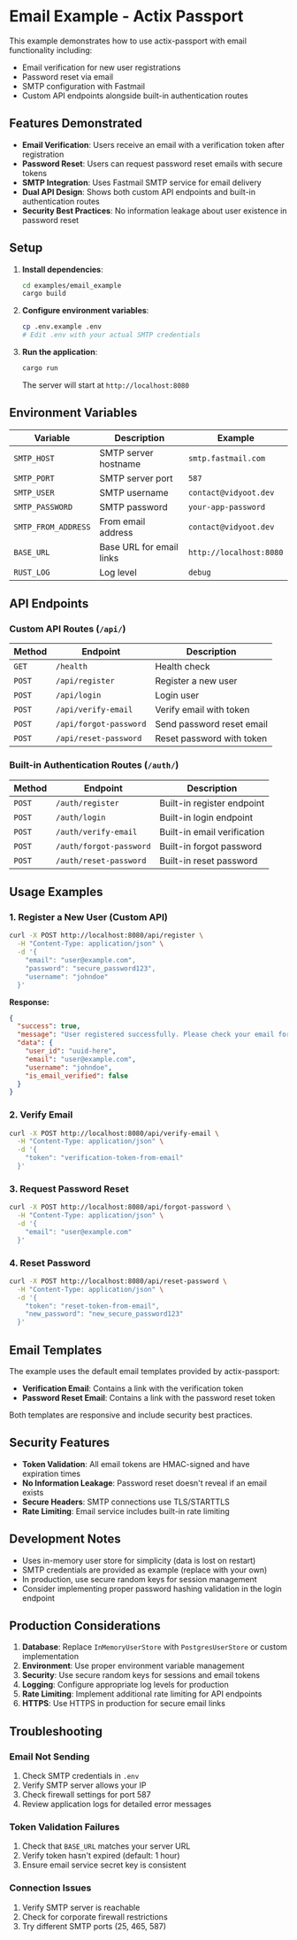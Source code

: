 # Email Example - Actix Passport

This example demonstrates how to use actix-passport with email functionality including:

- Email verification for new user registrations
- Password reset via email
- SMTP configuration with Fastmail
- Custom API endpoints alongside built-in authentication routes

## Features Demonstrated

- **Email Verification**: Users receive an email with a verification token after registration
- **Password Reset**: Users can request password reset emails with secure tokens
- **SMTP Integration**: Uses Fastmail SMTP service for email delivery
- **Dual API Design**: Shows both custom API endpoints and built-in authentication routes
- **Security Best Practices**: No information leakage about user existence in password reset

## Setup

1. **Install dependencies**:
   ```bash
   cd examples/email_example
   cargo build
   ```

2. **Configure environment variables**:
   ```bash
   cp .env.example .env
   # Edit .env with your actual SMTP credentials
   ```

3. **Run the application**:
   ```bash
   cargo run
   ```

   The server will start at `http://localhost:8080`

## Environment Variables

| Variable | Description | Example |
|----------|-------------|---------|
| `SMTP_HOST` | SMTP server hostname | `smtp.fastmail.com` |
| `SMTP_PORT` | SMTP server port | `587` |
| `SMTP_USER` | SMTP username | `contact@vidyoot.dev` |
| `SMTP_PASSWORD` | SMTP password | `your-app-password` |
| `SMTP_FROM_ADDRESS` | From email address | `contact@vidyoot.dev` |
| `BASE_URL` | Base URL for email links | `http://localhost:8080` |
| `RUST_LOG` | Log level | `debug` |

## API Endpoints

### Custom API Routes (`/api/`)

| Method | Endpoint | Description |
|--------|----------|-------------|
| `GET` | `/health` | Health check |
| `POST` | `/api/register` | Register a new user |
| `POST` | `/api/login` | Login user |
| `POST` | `/api/verify-email` | Verify email with token |
| `POST` | `/api/forgot-password` | Send password reset email |
| `POST` | `/api/reset-password` | Reset password with token |

### Built-in Authentication Routes (`/auth/`)

| Method | Endpoint | Description |
|--------|----------|-------------|
| `POST` | `/auth/register` | Built-in register endpoint |
| `POST` | `/auth/login` | Built-in login endpoint |
| `POST` | `/auth/verify-email` | Built-in email verification |
| `POST` | `/auth/forgot-password` | Built-in forgot password |
| `POST` | `/auth/reset-password` | Built-in reset password |

## Usage Examples

### 1. Register a New User (Custom API)

```bash
curl -X POST http://localhost:8080/api/register \
  -H "Content-Type: application/json" \
  -d '{
    "email": "user@example.com",
    "password": "secure_password123",
    "username": "johndoe"
  }'
```

**Response:**
```json
{
  "success": true,
  "message": "User registered successfully. Please check your email for verification.",
  "data": {
    "user_id": "uuid-here",
    "email": "user@example.com",
    "username": "johndoe",
    "is_email_verified": false
  }
}
```

### 2. Verify Email

```bash
curl -X POST http://localhost:8080/api/verify-email \
  -H "Content-Type: application/json" \
  -d '{
    "token": "verification-token-from-email"
  }'
```

### 3. Request Password Reset

```bash
curl -X POST http://localhost:8080/api/forgot-password \
  -H "Content-Type: application/json" \
  -d '{
    "email": "user@example.com"
  }'
```

### 4. Reset Password

```bash
curl -X POST http://localhost:8080/api/reset-password \
  -H "Content-Type: application/json" \
  -d '{
    "token": "reset-token-from-email",
    "new_password": "new_secure_password123"
  }'
```

## Email Templates

The example uses the default email templates provided by actix-passport:

- **Verification Email**: Contains a link with the verification token
- **Password Reset Email**: Contains a link with the password reset token

Both templates are responsive and include security best practices.

## Security Features

- **Token Validation**: All email tokens are HMAC-signed and have expiration times
- **No Information Leakage**: Password reset doesn't reveal if an email exists
- **Secure Headers**: SMTP connections use TLS/STARTTLS
- **Rate Limiting**: Email service includes built-in rate limiting

## Development Notes

- Uses in-memory user store for simplicity (data is lost on restart)
- SMTP credentials are provided as example (replace with your own)
- In production, use secure random keys for session management
- Consider implementing proper password hashing validation in the login endpoint

## Production Considerations

1. **Database**: Replace `InMemoryUserStore` with `PostgresUserStore` or custom implementation
2. **Environment**: Use proper environment variable management
3. **Security**: Use secure random keys for sessions and email tokens
4. **Logging**: Configure appropriate log levels for production
5. **Rate Limiting**: Implement additional rate limiting for API endpoints
6. **HTTPS**: Use HTTPS in production for secure email links

## Troubleshooting

### Email Not Sending

1. Check SMTP credentials in `.env`
2. Verify SMTP server allows your IP
3. Check firewall settings for port 587
4. Review application logs for detailed error messages

### Token Validation Failures

1. Check that `BASE_URL` matches your server URL
2. Verify token hasn't expired (default: 1 hour)
3. Ensure email service secret key is consistent

### Connection Issues

1. Verify SMTP server is reachable
2. Check for corporate firewall restrictions
3. Try different SMTP ports (25, 465, 587)